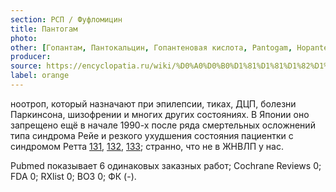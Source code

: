 ```yaml
---
section: РСП / Фуфломицин
title: Пантогам
photo:
other: [Гопантам, Пантокальцин, Гопантеновая кислота, Pantogam, Hopantenic acid]
producer:
source: https://encyclopatia.ru/wiki/%D0%A0%D0%B0%D1%81%D1%81%D1%82%D1%80%D0%B5%D0%BB%D1%8C%D0%BD%D1%8B%D0%B9_%D1%81%D0%BF%D0%B8%D1%81%D0%BE%D0%BA_%D0%BF%D1%80%D0%B5%D0%BF%D0%B0%D1%80%D0%B0%D1%82%D0%BE%D0%B2
label: orange
---
```


ноотроп, который назначают при эпилепсии, тиках, ДЦП, болезни Паркинсона, шизофрении и многих других состояниях. В Японии оно запрещено ещё в начале 1990-х после ряда смертельных осложнений типа синдрома Рейе и резкого ухудшения состояния пациентки с синдромом Ретта [131](http://www.ncbi.nlm.nih.gov/pubmed/3379435), [132](http://www.ncbi.nlm.nih.gov/pubmed/3826551), [133](http://www.ncbi.nlm.nih.gov/pubmed/2063999); странно, что не в ЖНВЛП у нас.

Pubmed показывает 6 одинаковых заказных работ; Cochrane Reviews 0; FDA 0; RXlist 0; ВОЗ 0; ФК (-).
